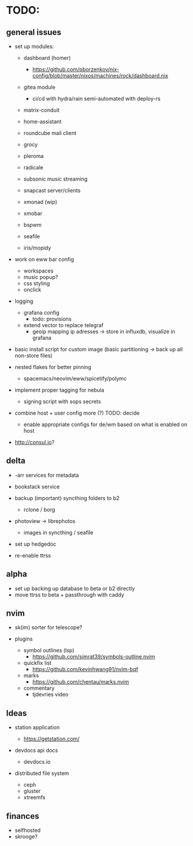 # TODO:

## general issues

- set up modules:

    - dashboard (homer)
        - https://github.com/pborzenkov/nix-config/blob/master/nixos/machines/rock/dashboard.nix

    - gitea module
        - ci/cd with hydra/rain semi-automated with deploy-rs

    - matrix-conduit
    - home-assistant
    - roundcube mail client
    - grocy
    - pleroma
    - radicale
    - subsonic music streaming
    - snapcast server/clients

    - xmonad (wip)
    - xmobar
    - bspwm

    - seafile
    - iris/mopidy

- work on eww bar config
    - workspaces
    - music popup?
    - css styling
    - onclick

- logging
    - grafana config
        - todo: provisions
    - extend vector to replace telegraf
        - geoip mapping ip adresses -> store in influxdb, visualize in grafana

- basic install script for custom image (basic partitioning -> back up all non-store files)

- nested flakes for better pinning
    - spacemacs/neovim/eww/spicetify/polymc

- implement proper tagging for nebula
    - signing script with sops secrets

- combine host + user config more (?) TODO: decide
    - enable appropriate configs for de/wm based on what is enabled on host

- http://consul.io?

## delta

- -arr services for metadata

- bookstack service

- backup (important) syncthing folders to b2
    - rclone / borg

- photoview -> librephotos
    - images in syncthing / seafile

- set up hedgedoc
- re-enable ttrss

## alpha

- set up backing up database to beta or b2 directly
- move ttrss to beta + passthrough with caddy

## nvim

- sk(im) sorter for telescope?

- plugins
    - symbol outlines (lsp)
        - https://github.com/simrat39/symbols-outline.nvim
    - quickfix list
        - https://github.com/kevinhwang91/nvim-bqf
    - marks
        - https://github.com/chentau/marks.nvim
    - commentary
        - tjdevries video

## Ideas

- station application
    - https://getstation.com/

- devdocs api docs
    - devdocs.io

- distributed file system
    - ceph
    - gluster
    - xtreemfs

## finances

- selfhosted
- skrooge?
